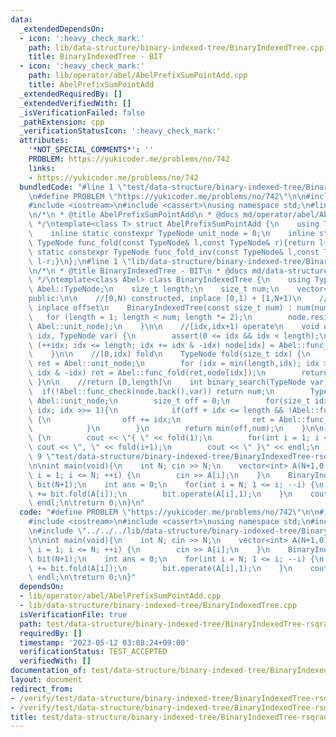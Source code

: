 ```yaml
---
data:
  _extendedDependsOn:
  - icon: ':heavy_check_mark:'
    path: lib/data-structure/binary-indexed-tree/BinaryIndexedTree.cpp
    title: BinaryIndexedTree - BIT
  - icon: ':heavy_check_mark:'
    path: lib/operator/abel/AbelPrefixSumPointAdd.cpp
    title: AbelPrefixSumPointAdd
  _extendedRequiredBy: []
  _extendedVerifiedWith: []
  _isVerificationFailed: false
  _pathExtension: cpp
  _verificationStatusIcon: ':heavy_check_mark:'
  attributes:
    '*NOT_SPECIAL_COMMENTS*': ''
    PROBLEM: https://yukicoder.me/problems/no/742
    links:
    - https://yukicoder.me/problems/no/742
  bundledCode: "#line 1 \"test/data-structure/binary-indexed-tree/BinaryIndexedTree-rsqraq.test.cpp\"\
    \n#define PROBLEM \"https://yukicoder.me/problems/no/742\"\n\n#include <vector>\n\
    #include <iostream>\n#include <cassert>\nusing namespace std;\n#line 1 \"lib/operator/abel/AbelPrefixSumPointAdd.cpp\"\
    \n/*\n * @title AbelPrefixSumPointAdd\n * @docs md/operator/abel/AbelPrefixSumPointAdd.md\n\
    \ */\ntemplate<class T> struct AbelPrefixSumPointAdd {\n    using TypeNode = T;\n\
    \    inline static constexpr TypeNode unit_node = 0;\n    inline static constexpr\
    \ TypeNode func_fold(const TypeNode& l,const TypeNode& r){return l+r;}\n    inline\
    \ static constexpr TypeNode func_fold_inv(const TypeNode& l,const TypeNode& r){return\
    \ l-r;}\n};\n#line 1 \"lib/data-structure/binary-indexed-tree/BinaryIndexedTree.cpp\"\
    \n/*\n * @title BinaryIndexedTree - BIT\n * @docs md/data-structure/binary-indexed-tree/BinaryIndexedTree.md\n\
    \ */\ntemplate<class Abel> class BinaryIndexedTree {\n    using TypeNode = typename\
    \ Abel::TypeNode;\n    size_t length;\n    size_t num;\n    vector<TypeNode> node;\n\
    public:\n\n    //[0,N) constructed, inplace [0,1) + [1,N+1)\n    //you can ignore\
    \ inplace offset\n    BinaryIndexedTree(const size_t num) : num(num) {\n     \
    \   for (length = 1; length < num; length *= 2);\n        node.resize(length+1,\
    \ Abel::unit_node);\n    }\n\n    //[idx,idx+1) operate\n    void operate(size_t\
    \ idx, TypeNode var) {\n        assert(0 <= idx && idx < length);\n        for\
    \ (++idx; idx <= length; idx += idx & -idx) node[idx] = Abel::func_fold(node[idx],var);\n\
    \    }\n\n    //[0,idx) fold\n    TypeNode fold(size_t idx) {\n        TypeNode\
    \ ret = Abel::unit_node;\n        for (idx = min(length,idx); idx > 0; idx -=\
    \ idx & -idx) ret = Abel::func_fold(ret,node[idx]);\n        return ret;\n   \
    \ }\n\n    //return [0,length]\n    int binary_search(TypeNode var) {\n      \
    \  if(!Abel::func_check(node.back(),var)) return num;\n        TypeNode ret =\
    \ Abel::unit_node;\n        size_t off = 0;\n        for(size_t idx = length;\
    \ idx; idx >>= 1){\n            if(off + idx <= length && !Abel::func_check(Abel::func_fold(ret,node[off+idx]),var))\
    \ {\n                off += idx;\n                ret = Abel::func_fold(ret,node[off]);\n\
    \            }\n        }\n        return min(off,num);\n    }\n\n    void print()\
    \ {\n        cout << \"{ \" << fold(1);\n        for(int i = 1; i < length; ++i)\
    \ cout << \", \" << fold(i+1);\n        cout << \" }\" << endl;\n    }\n};\n#line\
    \ 9 \"test/data-structure/binary-indexed-tree/BinaryIndexedTree-rsqraq.test.cpp\"\
    \n\nint main(void){\n    int N; cin >> N;\n    vector<int> A(N+1,0);\n    for(int\
    \ i = 1; i <= N; ++i) {\n        cin >> A[i];\n    }\n    BinaryIndexedTree<AbelPrefixSumPointAdd<int>>\
    \ bit(N+1);\n    int ans = 0;\n    for(int i = N; 1 <= i; --i) {\n        ans\
    \ += bit.fold(A[i]);\n        bit.operate(A[i],1);\n    }\n    cout << ans <<\
    \ endl;\n\treturn 0;\n}\n"
  code: "#define PROBLEM \"https://yukicoder.me/problems/no/742\"\n\n#include <vector>\n\
    #include <iostream>\n#include <cassert>\nusing namespace std;\n#include \"../../../lib/operator/abel/AbelPrefixSumPointAdd.cpp\"\
    \n#include \"../../../lib/data-structure/binary-indexed-tree/BinaryIndexedTree.cpp\"\
    \n\nint main(void){\n    int N; cin >> N;\n    vector<int> A(N+1,0);\n    for(int\
    \ i = 1; i <= N; ++i) {\n        cin >> A[i];\n    }\n    BinaryIndexedTree<AbelPrefixSumPointAdd<int>>\
    \ bit(N+1);\n    int ans = 0;\n    for(int i = N; 1 <= i; --i) {\n        ans\
    \ += bit.fold(A[i]);\n        bit.operate(A[i],1);\n    }\n    cout << ans <<\
    \ endl;\n\treturn 0;\n}"
  dependsOn:
  - lib/operator/abel/AbelPrefixSumPointAdd.cpp
  - lib/data-structure/binary-indexed-tree/BinaryIndexedTree.cpp
  isVerificationFile: true
  path: test/data-structure/binary-indexed-tree/BinaryIndexedTree-rsqraq.test.cpp
  requiredBy: []
  timestamp: '2023-05-12 03:08:24+09:00'
  verificationStatus: TEST_ACCEPTED
  verifiedWith: []
documentation_of: test/data-structure/binary-indexed-tree/BinaryIndexedTree-rsqraq.test.cpp
layout: document
redirect_from:
- /verify/test/data-structure/binary-indexed-tree/BinaryIndexedTree-rsqraq.test.cpp
- /verify/test/data-structure/binary-indexed-tree/BinaryIndexedTree-rsqraq.test.cpp.html
title: test/data-structure/binary-indexed-tree/BinaryIndexedTree-rsqraq.test.cpp
---
```

